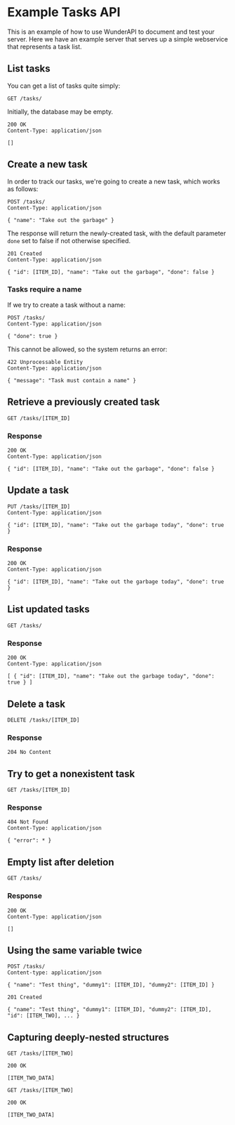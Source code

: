 # Example Tasks API

This is an example of how to use WunderAPI to document and test your server. Here we have an example server that serves up a simple webservice that represents a task list.

## List tasks

You can get a list of tasks quite simply:

    GET /tasks/

Initially, the database may be empty.

    200 OK
    Content-Type: application/json
    
    []

## Create a new task

In order to track our tasks, we're going to create a new task, which works as follows:

    POST /tasks/
    Content-Type: application/json

    { "name": "Take out the garbage" }

The response will return the newly-created task, with the default parameter `done` set to false if not otherwise specified.

    201 Created
    Content-Type: application/json

    { "id": [ITEM_ID], "name": "Take out the garbage", "done": false }

### Tasks require a name

If we try to create a task without a name:

    POST /tasks/
    Content-Type: application/json

    { "done": true }

This cannot be allowed, so the system returns an error:

    422 Unprocessable Entity
    Content-Type: application/json

    { "message": "Task must contain a name" }

## Retrieve a previously created task

    GET /tasks/[ITEM_ID]

### Response

    200 OK
    Content-Type: application/json

    { "id": [ITEM_ID], "name": "Take out the garbage", "done": false }

## Update a task

    PUT /tasks/[ITEM_ID]
    Content-Type: application/json

    { "id": [ITEM_ID], "name": "Take out the garbage today", "done": true }

### Response

    200 OK
    Content-Type: application/json

    { "id": [ITEM_ID], "name": "Take out the garbage today", "done": true }

## List updated tasks

    GET /tasks/
    
### Response

    200 OK
    Content-Type: application/json

    [ { "id": [ITEM_ID], "name": "Take out the garbage today", "done": true } ]

## Delete a task

    DELETE /tasks/[ITEM_ID]

### Response

    204 No Content

## Try to get a nonexistent task

    GET /tasks/[ITEM_ID]

### Response

    404 Not Found
    Content-Type: application/json

    { "error": * }

## Empty list after deletion

    GET /tasks/

### Response

    200 OK
    Content-Type: application/json

    []

## Using the same variable twice

    POST /tasks/
    Content-type: application/json

    { "name": "Test thing", "dummy1": [ITEM_ID], "dummy2": [ITEM_ID] }

    201 Created

    { "name": "Test thing", "dummy1": [ITEM_ID], "dummy2": [ITEM_ID], "id": [ITEM_TWO], ... }

## Capturing deeply-nested structures

    GET /tasks/[ITEM_TWO]

    200 OK

    [ITEM_TWO_DATA]

    GET /tasks/[ITEM_TWO]

    200 OK

    [ITEM_TWO_DATA]
